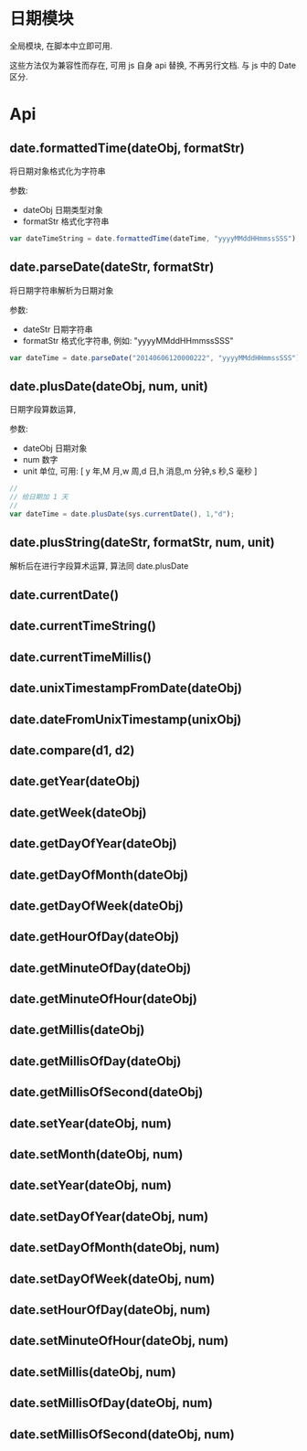 # 日期模块


全局模块, 在脚本中立即可用.

这些方法仅为兼容性而存在, 可用 js 自身 api 替换, 不再另行文档.
与 js 中的 Date 区分.


# Api

## date.formattedTime(dateObj, formatStr)

将日期对象格式化为字符串

参数:

* dateObj 日期类型对象
* formatStr 格式化字符串

```javascript
var dateTimeString = date.formattedTime(dateTime, "yyyyMMddHHmmssSSS");
```


## date.parseDate(dateStr, formatStr)

将日期字符串解析为日期对象

参数:

* dateStr 日期字符串
* formatStr  格式化字符串, 例如: "yyyyMMddHHmmssSSS"

```javascript
var dateTime = date.parseDate("20140606120000222", "yyyyMMddHHmmssSSS");
```

## date.plusDate(dateObj, num, unit)

日期字段算数运算, 

参数:

* dateObj 日期对象
* num 数字
* unit 单位, 可用: [ y 年,M 月,w 周,d 日,h 消息,m 分钟,s 秒,S 毫秒 ]

```javascript
//
// 给日期加 1 天
//
var dateTime = date.plusDate(sys.currentDate(), 1,"d");
```


## date.plusString(dateStr, formatStr, num, unit)

解析后在进行字段算术运算, 算法同 date.plusDate


## date.currentDate()
## date.currentTimeString()
## date.currentTimeMillis()
## date.unixTimestampFromDate(dateObj)
## date.dateFromUnixTimestamp(unixObj)
## date.compare(d1, d2)
## date.getYear(dateObj)
## date.getWeek(dateObj)
## date.getDayOfYear(dateObj)
## date.getDayOfMonth(dateObj)
## date.getDayOfWeek(dateObj)
## date.getHourOfDay(dateObj)
## date.getMinuteOfDay(dateObj)
## date.getMinuteOfHour(dateObj)
## date.getMillis(dateObj)
## date.getMillisOfDay(dateObj)
## date.getMillisOfSecond(dateObj)
## date.setYear(dateObj, num)
## date.setMonth(dateObj, num)
## date.setYear(dateObj, num)
## date.setDayOfYear(dateObj, num)
## date.setDayOfMonth(dateObj, num)
## date.setDayOfWeek(dateObj, num)
## date.setHourOfDay(dateObj, num)
## date.setMinuteOfHour(dateObj, num)
## date.setMillis(dateObj, num) 
## date.setMillisOfDay(dateObj, num)
## date.setMillisOfSecond(dateObj, num)